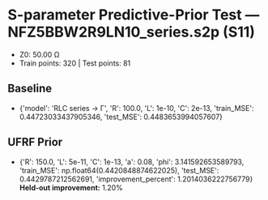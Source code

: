 # S-parameter Predictive-Prior Test — NFZ5BBW2R9LN10_series.s2p (S11)
- Z0: 50.00 Ω
- Train points: 320  |  Test points: 81

## Baseline
- {'model': 'RLC series -> Γ', 'R': 100.0, 'L': 1e-10, 'C': 2e-13, 'train_MSE': 0.44723033437905346, 'test_MSE': 0.4483653994057607}

## UFRF Prior
- {'R': 150.0, 'L': 5e-11, 'C': 1e-13, 'a': 0.08, 'phi': 3.141592653589793, 'train_MSE': np.float64(0.4420848874622025), 'test_MSE': 0.4429787212562691, 'improvement_percent': 1.2014036222756779}
**Held-out improvement:** 1.20%